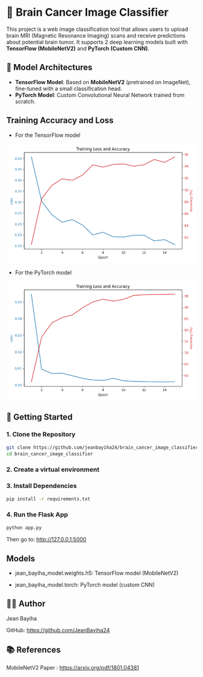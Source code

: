 # 🧠 Brain Cancer Image Classifier

This project is a web image classification tool that allows users to upload brain MRI (Magnetic Resonance Imaging) scans and receive predictions about potential brain tumor. It supports 2 deep learning models built with **TensorFlow (MobileNetV2)** and **PyTorch  (Custom CNN)**.

## 🧠 Model Architectures

- **TensorFlow Model**: Based on **MobileNetV2** (pretrained on ImageNet), fine-tuned with a small classification head.
- **PyTorch Model**: Custom Convolutional Neural Network trained from scratch.

## Training Accuracy and Loss
- For the TensorFlow model
  
![For the TensorFlow model](Train&Loss_MobileNetV2_15Epochs_TensorFlow.png)

- For the PyTorch model
  
![For the PyTorch model](Train&Loss_PyTorchFromScratch_15Epochs.png)

## 🚀 Getting Started

### 1. Clone the Repository

```bash
git clone https://github.com/jeanbayiha24/brain_cancer_image_classifier.git
cd brain_cancer_image_classifier
```
### 2. Create a virtual environment

### 3. Install Dependencies
```bash
pip install -r requirements.txt
```

### 4. Run the Flask App
```bash
python app.py
```
Then go to: http://127.0.0.1:5000

## Models
  - jean_bayiha_model.weights.h5: TensorFlow model (MobileNetV2)

  - jean_bayiha_model.torch: PyTorch model (custom CNN)

## 👨‍💻 Author

  Jean Bayiha
  
  GitHub: https://github.com/JeanBayiha24
  
## 📚 References

MobileNetV2 Paper : https://arxiv.org/pdf/1801.04381

